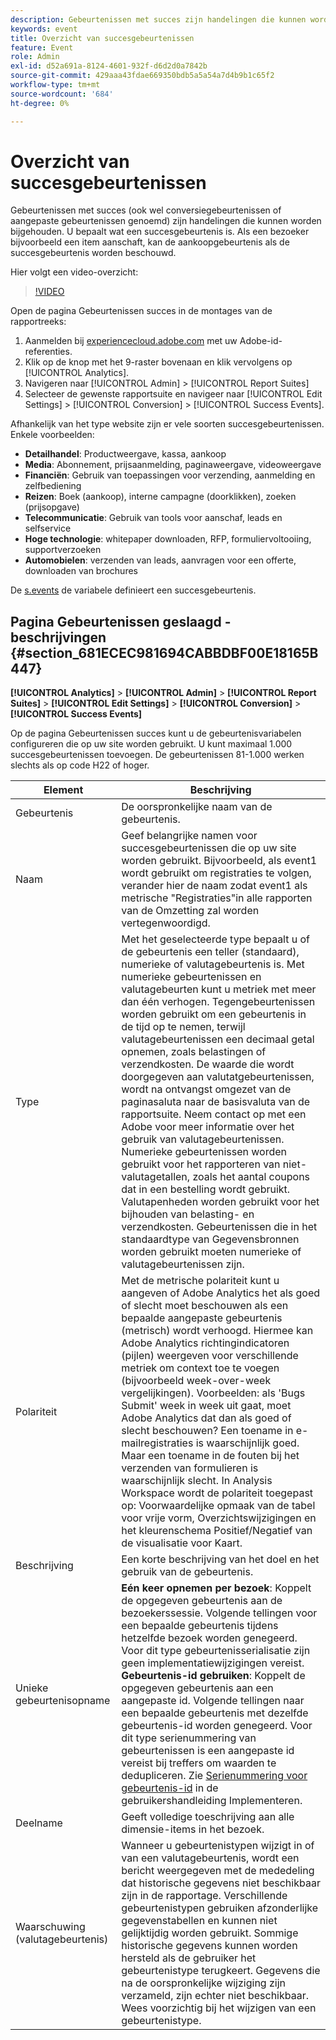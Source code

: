 ```yaml
---
description: Gebeurtenissen met succes zijn handelingen die kunnen worden bijgehouden. U bepaalt wat een succesgebeurtenis is. Als een bezoeker bijvoorbeeld een item aanschaft, kan de aankoopgebeurtenis als de succesgebeurtenis worden beschouwd.
keywords: event
title: Overzicht van succesgebeurtenissen
feature: Event
role: Admin
exl-id: d52a691a-8124-4601-932f-d6d2d0a7842b
source-git-commit: 429aaa43fdae669350bdb5a5a54a7d4b9b1c65f2
workflow-type: tm+mt
source-wordcount: '684'
ht-degree: 0%

---
```


# Overzicht van succesgebeurtenissen

Gebeurtenissen met succes (ook wel conversiegebeurtenissen of aangepaste gebeurtenissen genoemd) zijn handelingen die kunnen worden bijgehouden. U bepaalt wat een succesgebeurtenis is. Als een bezoeker bijvoorbeeld een item aanschaft, kan de aankoopgebeurtenis als de succesgebeurtenis worden beschouwd.

Hier volgt een video-overzicht:

>[!VIDEO](https://video.tv.adobe.com/v/28764/?quality=12)

Open de pagina Gebeurtenissen succes in de montages van de rapportreeks:

1. Aanmelden bij [experiencecloud.adobe.com](https://experiencecloud.adobe.com) met uw Adobe-id-referenties.
2. Klik op de knop met het 9-raster bovenaan en klik vervolgens op [!UICONTROL Analytics].
3. Navigeren naar [!UICONTROL Admin] > [!UICONTROL Report Suites]
4. Selecteer de gewenste rapportsuite en navigeer naar [!UICONTROL Edit Settings] > [!UICONTROL Conversion] > [!UICONTROL Success Events].

Afhankelijk van het type website zijn er vele soorten succesgebeurtenissen. Enkele voorbeelden:

* **Detailhandel**: Productweergave, kassa, aankoop
* **Media**: Abonnement, prijsaanmelding, paginaweergave, videoweergave
* **Financiën**: Gebruik van toepassingen voor verzending, aanmelding en zelfbediening
* **Reizen**: Boek (aankoop), interne campagne (doorklikken), zoeken (prijsopgave)
* **Telecommunicatie**: Gebruik van tools voor aanschaf, leads en selfservice
* **Hoge technologie**: whitepaper downloaden, RFP, formuliervoltooiing, supportverzoeken
* **Automobielen**: verzenden van leads, aanvragen voor een offerte, downloaden van brochures

De [s.events](https://experienceleague.adobe.com/docs/analytics/implementation/vars/page-vars/events/event-serialization.html) de variabele definieert een succesgebeurtenis.

## Pagina Gebeurtenissen geslaagd - beschrijvingen {#section_681ECEC981694CABBDBF00E18165B447}

**[!UICONTROL Analytics]** > **[!UICONTROL Admin]** > **[!UICONTROL Report Suites]** > **[!UICONTROL Edit Settings]** > **[!UICONTROL Conversion]** > **[!UICONTROL Success Events]**

Op de pagina Gebeurtenissen succes kunt u de gebeurtenisvariabelen configureren die op uw site worden gebruikt. U kunt maximaal 1.000 succesgebeurtenissen toevoegen. De gebeurtenissen 81-1.000 werken slechts als op code H22 of hoger.

| Element | Beschrijving |
|--- |--- |
| Gebeurtenis | De oorspronkelijke naam van de gebeurtenis. |
| Naam | Geef belangrijke namen voor succesgebeurtenissen die op uw site worden gebruikt. Bijvoorbeeld, als event1 wordt gebruikt om registraties te volgen, verander hier de naam zodat event1 als metrische &quot;Registraties&quot;in alle rapporten van de Omzetting zal worden vertegenwoordigd. |
| Type | Met het geselecteerde type bepaalt u of de gebeurtenis een teller (standaard), numerieke of valutagebeurtenis is. Met numerieke gebeurtenissen en valutagebeurten kunt u metriek met meer dan één verhogen.  Tegengebeurtenissen worden gebruikt om een gebeurtenis in de tijd op te nemen, terwijl valutagebeurtenissen een decimaal getal opnemen, zoals belastingen of verzendkosten. De waarde die wordt doorgegeven aan valutatgebeurtenissen, wordt na ontvangst omgezet van de paginasaluta naar de basisvaluta van de rapportsuite. Neem contact op met een Adobe voor meer informatie over het gebruik van valutagebeurtenissen. Numerieke gebeurtenissen worden gebruikt voor het rapporteren van niet-valutagetallen, zoals het aantal coupons dat in een bestelling wordt gebruikt. Valutapenheden worden gebruikt voor het bijhouden van belasting- en verzendkosten. Gebeurtenissen die in het standaardtype van Gegevensbronnen worden gebruikt moeten numerieke of valutagebeurtenissen zijn. |
| Polariteit | Met de metrische polariteit kunt u aangeven of Adobe Analytics het als goed of slecht moet beschouwen als een bepaalde aangepaste gebeurtenis (metrisch) wordt verhoogd. Hiermee kan Adobe Analytics richtingindicatoren (pijlen) weergeven voor verschillende metriek om context toe te voegen (bijvoorbeeld week-over-week vergelijkingen).  Voorbeelden: als &#39;Bugs Submit&#39; week in week uit gaat, moet Adobe Analytics dat dan als goed of slecht beschouwen? Een toename in e-mailregistraties is waarschijnlijk goed. Maar een toename in de fouten bij het verzenden van formulieren is waarschijnlijk slecht.  In Analysis Workspace wordt de polariteit toegepast op: Voorwaardelijke opmaak van de tabel voor vrije vorm, Overzichtswijzigingen en het kleurenschema Positief/Negatief van de visualisatie voor Kaart. |
| Beschrijving | Een korte beschrijving van het doel en het gebruik van de gebeurtenis. |
| Unieke gebeurtenisopname | **Eén keer opnemen per bezoek**: Koppelt de opgegeven gebeurtenis aan de bezoekerssessie. Volgende tellingen voor een bepaalde gebeurtenis tijdens hetzelfde bezoek worden genegeerd. Voor dit type gebeurtenisserialisatie zijn geen implementatiewijzigingen vereist.<br>**Gebeurtenis-id gebruiken**: Koppelt de opgegeven gebeurtenis aan een aangepaste id. Volgende tellingen naar een bepaalde gebeurtenis met dezelfde gebeurtenis-id worden genegeerd. Voor dit type serienummering van gebeurtenissen is een aangepaste id vereist bij treffers om waarden te dedupliceren. Zie [Serienummering voor gebeurtenis-id](/help/implement/vars/page-vars/events/event-serialization.md) in de gebruikershandleiding Implementeren. |
| Deelname | Geeft volledige toeschrijving aan alle dimensie-items in het bezoek. |
| Waarschuwing (valutagebeurtenis) | Wanneer u gebeurtenistypen wijzigt in of van een valutagebeurtenis, wordt een bericht weergegeven met de mededeling dat historische gegevens niet beschikbaar zijn in de rapportage.  Verschillende gebeurtenistypen gebruiken afzonderlijke gegevenstabellen en kunnen niet gelijktijdig worden gebruikt. Sommige historische gegevens kunnen worden hersteld als de gebruiker het gebeurtenistype terugkeert. Gegevens die na de oorspronkelijke wijziging zijn verzameld, zijn echter niet beschikbaar. Wees voorzichtig bij het wijzigen van een gebeurtenistype. |
